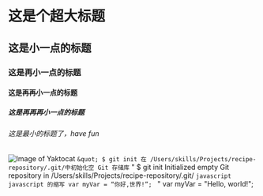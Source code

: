 # 这是个超大标题
## 这是小一点的标题
### 这是再小一点的标题
#### 这是再再小一点的标题
##### 这是再再再小一点的标题
###### 这是最小的标题了，have fun
![Image of Yaktocat](https://octodex.github.com/images/yaktocat.png)
`` &quot;
$ git init
在 /Users/skills/Projects/recipe-repository/.git/中初始化空 Git 存储库
`` &quot;
$ git init
Initialized empty Git repository in /Users/skills/Projects/recipe-repository/.git/
``javascript javascript 的缩写
var myVar = “你好,世界!”;
`` &quot;
var myVar = "Hello, world!";
